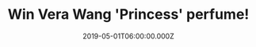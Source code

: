 ---
campaign-uuid: "c-15c85f93-2056-4962-8b3f-eb5dd64e6bf0"
type: "Competition"
category: "Gifts"
date: "2019-05-01T06:00:00.000Z"
end-date: "2019-07-01T22:59:00.000Z"
disable-form: false
is_promoted: false
has_entry_page: true
title: "Win Vera Wang 'Princess' perfume!"
competition-description: "<p>Radiant and whimsical, Vera Wang Princess is a sheer,\
  \ fruity floral  rich with vanilla and brimming with exotic flowers and succulent\
  \ fruits. Princess is all about a new attitude. It’s about claiming something magical\
  \ and mystical in your life. That's why we are giving it away for you. Click below\
  \ for a chance to win and claim the Princess in you.</p>\n"
hero-header: "Win Vera Wang 'Princess' perfume!"
terms-confirmation: "N/A"
banner-img: "https://assets.expresslyapp.com/asset-edf1b408-6d0a-4f1b-9233-6cbee6ca8859.jpg"
logo-left-href: "http://club.expressly.io"
logo-left-image: "https://assets.expresslyapp.com/asset-f2f51da9-f638-4123-955e-ab6e7f4b0d14.jpg"
logo-left-title: "Expressly Club"
bg-image-hero: "https://assets.expresslyapp.com/asset-ab3c04f9-c033-4204-8bd4-b7b18a8f6205.jpg"
bg-image-first: "https://assets.expresslyapp.com/asset-f2917c4a-abec-4321-bfbd-5f27af167c6b.jpg"
section1-content: "<p>Vera Wang 'Princess'  perfume evokes everything from the magical\
  \ and the mystical, to the fearless and the fascinating dare to claim the Princess\
  \ in you.</p>\n<p>Radiant and whimsical, Vera Wang Princess is a sheer, fruity floral\
  \ perfume rich with vanilla and brimming with exotic flowers and succulent fruits.\
  \ Princess is an enchanting celebration of modern femininity. Enter the form below\
  \ for a chance to win and feel kissed  by golden apricot and mandarin meringue!</p>\n"
entry-title: "Win Vera Wang 'Princess' perfume!"
entry-content: "<p>Enter the draw to win Vera Wang 'Princess' perfume by completing\
  \ the form below before 23:59 on 1st of July 2019.</p>\n"
has-winner: false
prize-description: "Vera Wang 'Princess' perfume."
special-conditions: "Multiple entries are allowed up to one every day."
country-restrictions:
- "GB"
---